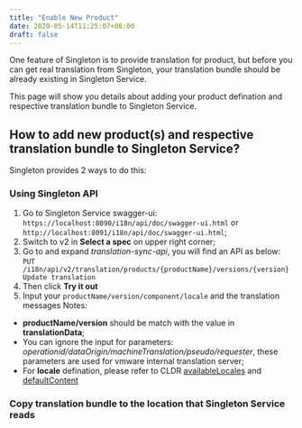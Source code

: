```yaml
---
title: "Enable New Product"
date: 2020-05-14T11:25:07+08:00
draft: false
---
```


One feature of Singleton is to provide translation for product, but before you can get real translation from Singleton, your translation bundle should be already existing in Singleton Service.

This page will show you details about adding your product defination and respective translation bundle to Singleton Service.

How to add new product(s) and respective translation bundle to Singleton Service?
-----------------------

Singleton provides 2 ways to do this:

### Using Singleton API
1. Go to Singleton Service swagger-ui: `https://localhost:8090/i18n/api/doc/swagger-ui.html` or `http://localhost:8091/i18n/api/doc/swagger-ui.html`;
2. Switch to v2 in **Select a spec** on upper right corner; 
3. Go to and expand *translation-sync-api*, you will find an API as below:
`PUT /i18n/api/v2/translation/products/{productName}/versions/{version} Update translation`
4. Then click **Try it out**
5. Input your `productName/version/component/locale` and the translation messages
Notes:
- **productName/version** should be match with the value in **translationData**;
- You can ignore the input for parameters: *operationid/dataOrigin/machineTranslation/pseudo/requester*, these parameters are used for vmware internal translation server;
- For **locale** defination, please refer to CLDR [availableLocales](#https://github.com/unicode-cldr/cldr-core/blob/master/availableLocales.json) and [defaultContent](#https://github.com/unicode-cldr/cldr-core/blob/master/defaultContent.json)

### Copy translation bundle to the location that Singleton Service reads